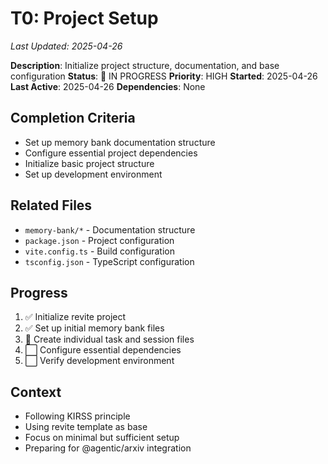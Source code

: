 # T0: Project Setup
*Last Updated: 2025-04-26*

**Description**: Initialize project structure, documentation, and base configuration
**Status**: 🔄 IN PROGRESS
**Priority**: HIGH
**Started**: 2025-04-26
**Last Active**: 2025-04-26
**Dependencies**: None

## Completion Criteria
- Set up memory bank documentation structure
- Configure essential project dependencies
- Initialize basic project structure
- Set up development environment

## Related Files
- `memory-bank/*` - Documentation structure
- `package.json` - Project configuration
- `vite.config.ts` - Build configuration
- `tsconfig.json` - TypeScript configuration

## Progress
1. ✅ Initialize revite project
2. ✅ Set up initial memory bank files
3. 🔄 Create individual task and session files
4. ⬜ Configure essential dependencies
5. ⬜ Verify development environment

## Context
- Following KIRSS principle
- Using revite template as base
- Focus on minimal but sufficient setup
- Preparing for @agentic/arxiv integration